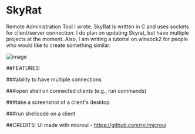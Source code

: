 # SkyRat
Remote Administration Tool I wrote.
SkyRat is written in C and uses sockets for client/server connection. 
I do plan on updating Skyrat, but have multiple projects at the moment.
Also, I am writing a tutorial on winsock2 for people who would like to create something similar.


![image](https://user-images.githubusercontent.com/99378532/180157840-8cdbe2cc-b28a-445d-a6c5-823af899484e.png)


##FEATURES:

###ability to have multiple connections

###open shell on connected clients (e.g., run commands)

###take a screenshot of a client's desktop

###run shellcode on a client

##CREDITS:
UI made with microui - https://github.com/rxi/microui

